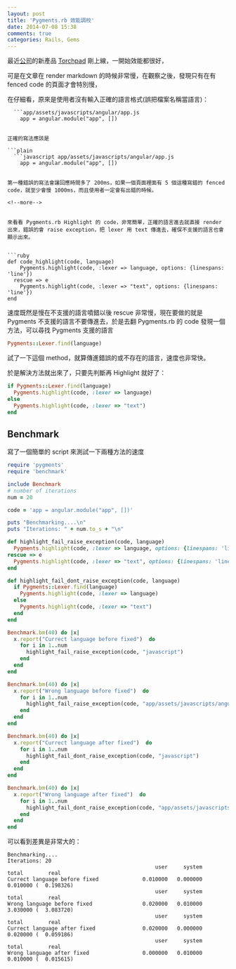 ```yaml
---
layout: post
title: 'Pygments.rb 效能調校'
date: 2014-07-08 15:38
comments: true
categories: Rails, Gems
---
```


最近[公司](http://osolve.com)的新產品 [Torchpad](https://torchpad.com/) 剛上線，一開始效能都很好，

可是在文章在 render markdown 的時候非常慢，在觀察之後，發現只有在有 fenced code 的頁面才會特別慢，

在仔細看，原來是使用者沒有輸入正確的語言格式(誤把檔案名稱當語言)：

```plain
  ```app/assets/javascripts/angular/app.js
    app = angular.module("app", [])
  ```
```

正確的寫法應該是

```plain
  ```javascript app/assets/javascripts/angular/app.js
    app = angular.module("app", [])
  ```
```

第一種錯誤的寫法會讓回應時間多了 200ms，如果一個頁面裡面有 5 個這種寫錯的 fenced code，就至少會慢 1000ms，而且使用者一定會有出錯的時候。

<!--more-->


來看看 Pygments.rb Highlight 的 code，非常簡單，正確的語言進去就直接 render 出來，錯誤的會 raise exception，把 lexer 用 text 傳進去，確保不支援的語言也會顯示出來。


```ruby
def code_highlight(code, language)
    Pygments.highlight(code, :lexer => language, options: {linespans: 'line'})
  rescue => e
    Pygments.highlight(code, :lexer => "text", options: {linespans: 'line'})
end
```
 
速度既然是慢在不支援的語言噴錯以後 rescue 非常慢，現在要做的就是 Pygments 不支援的語言不要傳進去，於是去翻 Pygments.rb 的 code 發現一個方法，可以尋找 Pygments 支援的語言

```ruby
Pygments::Lexer.find(language)
```

試了一下這個 method，就算傳進錯誤的或不存在的語言，速度也非常快。

於是解決方法就出來了，只要先判斷再 Highlight 就好了：

```ruby
if Pygments::Lexer.find(language)
  Pygments.highlight(code, :lexer => language)
else
  Pygments.highlight(code, :lexer => "text")
end
```

## Benchmark


寫了一個簡單的 script 來測試一下兩種方法的速度

```ruby
require 'pygments'
require 'benchmark'

include Benchmark
# number of iterations
num = 20

code = 'app = angular.module("app", [])'

puts "Benchmarking....\n"
puts "Iterations: " + num.to_s + "\n"

def highlight_fail_raise_exception(code, language)
  Pygments.highlight(code, :lexer => language, options: {linespans: 'line'})
rescue => e
  Pygments.highlight(code, :lexer => "text", options: {linespans: 'line'})
end

def highlight_fail_dont_raise_exception(code, language)
  if Pygments::Lexer.find(language)
    Pygments.highlight(code, :lexer => language)
  else
    Pygments.highlight(code, :lexer => "text")
  end
end

Benchmark.bm(40) do |x|
  x.report("Currect language before fixed")  do
    for i in 1..num
      highlight_fail_raise_exception(code, "javascript")
    end
  end
end

Benchmark.bm(40) do |x|
  x.report("Wrong language before fixed")  do
    for i in 1..num
      highlight_fail_raise_exception(code, "app/assets/javascripts/angular/app.js")
    end
  end
end

Benchmark.bm(40) do |x|
  x.report("Currect language after fixed")  do
    for i in 1..num
      highlight_fail_dont_raise_exception(code, "javascript")
    end
  end
end

Benchmark.bm(40) do |x|
  x.report("Wrong language after fixed")  do
    for i in 1..num
      highlight_fail_dont_raise_exception(code, "app/assets/javascripts/angular/app.js")
    end
  end
end

```

可以看到差異是非常大的：

```text
Benchmarking....
Iterations: 20
                                               user     system      total        real
Currect language before fixed              0.010000   0.000000   0.010000 (  0.198326)
                                               user     system      total        real
Wrong language before fixed                0.020000   0.010000   3.030000 (  3.083720)
                                               user     system      total        real
Currect language after fixed               0.020000   0.000000   0.020000 (  0.059186)
                                               user     system      total        real
Wrong language after fixed                 0.000000   0.010000   0.010000 (  0.015615)
```











